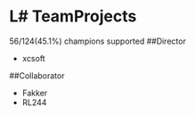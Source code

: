 # L# TeamProjects
56/124(45.1%) champions supported
##Director
+ xcsoft

##Collaborator
+ Fakker
+ RL244
